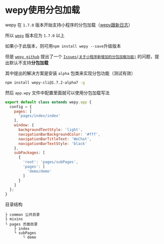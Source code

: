 # wepy使用分包加载

wepy 在 `1.7.0` 版本开始支持小程序的分包加载（[wepy跟新日志](https://tencent.github.io/wepy/document.html#/changelog?id=_170-2018-02-06)）

所以 [`wepy`](https://tencent.github.io/wepy/document.html) 版本应为 `1.7.0` 以上

如果小于此版本，则可用`npm install wepy --save`升级版本

但是 [`wepy github`](https://github.com/Tencent/wepy) 提出了一个 [`Issues(关于小程序新增加的分包加载功能)`](https://github.com/Tencent/wepy/issues/707) 的问题，提出默认不支持**分包加载**

其中提出的解决方案是安装 `alpha` 包类来实现分包功能（测试有效）

```bash
npm install wepy-cli@1.7.2-alpha7 -g
```

然后 `app.wpy` 文件中配置里面就可以使用分包加载写法

```javascript
export default class extends wepy.app {
  config = {
    pages: [
      'pages/index/index'
    ],
    window: {
      backgroundTextStyle: 'light',
      navigationBarBackgroundColor: '#fff',
      navigationBarTitleText: 'WeChat',
      navigationBarTextStyle: 'black'
    },
    subPackages: [
      {
        'root': 'pages/subPages',
        'pages': [
          'demo/demo'
        ]
      }
    ]
  };
}
```

目录结构

```text
├ common 公共目录
├ mixins
└ pages 页面目录
    ├ index
    └ subPages
        └ demo
```